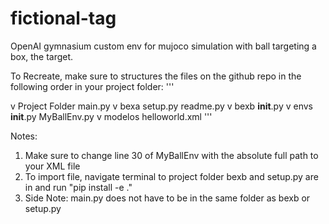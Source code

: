 # fictional-tag
OpenAI gymnasium custom env for mujoco simulation with ball targeting a box, the target.

To Recreate, make sure to structures the files on the github repo in the following order in your project folder:
'''

v Project Folder
  main.py
  v bexa
      setup.py
      readme.py
      v bexb
         __init__.py
         v envs
            __init__.py
            MyBallEnv.py
            v modelos
               helloworld.xml
'''
      
         


Notes:
1. Make sure to change line 30 of MyBallEnv with the absolute full path to your XML file
2. To import file, navigate terminal to project folder bexb and setup.py are in and run "pip install -e ."
3. Side Note: main.py does not have to be in the same folder as bexb or setup.py
